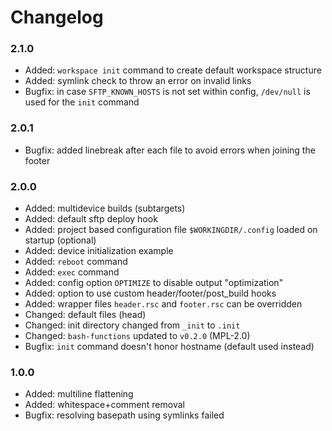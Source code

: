 Changelog
====================================

### 2.1.0 ###

* Added: `workspace init` command to create default workspace structure
* Added: symlink check to throw an error on invalid links
* Bugfix: in case `SFTP_KNOWN_HOSTS` is not set within config, `/dev/null` is used for the `init` command

### 2.0.1 ###

* Bugfix: added linebreak after each file to avoid errors when joining the footer

### 2.0.0 ###

* Added: multidevice builds (subtargets)
* Added: default sftp deploy hook
* Added: project based configuration file `$WORKINGDIR/.config` loaded on startup (optional)
* Added: device initialization example
* Added: `reboot` command
* Added: `exec` command
* Added: config option `OPTIMIZE` to disable output "optimization"
* Added: option to use custom header/footer/post_build hooks
* Added: wrapper files `header.rsc` and `footer.rsc` can be overridden
* Changed: default files (head)
* Changed: init directory changed from `_init` to `.init`
* Changed: `bash-functions` updated to `v0.2.0` (MPL-2.0)
* Bugfix: `init` command doesn't honor hostname (default used instead)

### 1.0.0 ###

* Added: multiline flattening
* Added: whitespace+comment removal
* Bugfix: resolving basepath using symlinks failed